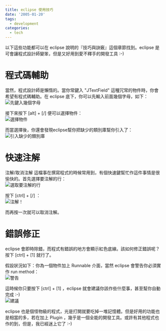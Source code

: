 ```yaml
---
title: eclipse 使用技巧
date: '2005-01-20'
tags:
  - development
categories:
  - tech
---
```

以下這些功能都可以在 eclipse 說明的『技巧與訣竅』這個章節找到。eclipse 是可會讓程式設計師變笨，但是又好用到愛不釋手的開發工具 :-)  
  

程式碼輔助
=====

  
當然，程式設計師是懶惰的。當你常鍵入 "JTextField" 這種冗常的物件時，你會希望有程式碼輔助。在 eclipse 底下，你可以先輸入前面幾個字母，如下：  
![先鍵入幾個字母](http://wshlab2.ee.kuas.edu.tw/~yurenju/albums/screenshot/e1.png)  
  
接下來按下 \[alt\] + \[/\] 便可以選擇物件：  
![選擇物件](http://wshlab2.ee.kuas.edu.tw/~yurenju/albums/screenshot/e2.png)  
  
而當選擇後，你還會發現eclipse幫你把缺少的類別庫幫你引入了：  
![引入缺少的類別庫](http://wshlab2.ee.kuas.edu.tw/~yurenju/albums/screenshot/e3.png)  
  
  

快速注解
====

  
注解/取消注解 這檔事在撰寫程式的時候常用到，有個快速鍵幫忙作這件事情是很愉快的。首先選擇要注解的行：  
![選取要注解的行](http://wshlab2.ee.kuas.edu.tw/~yurenju/albums/screenshot/e4.png)  
  
按下 \[ctrl\] + \[/\] ：  
![注解！](http://wshlab2.ee.kuas.edu.tw/~yurenju/albums/screenshot/e5.png)  
  
而再按一次就可以取消注解。  
  
  

錯誤修正
====

  
eclipse 會即時除錯，而程式有錯誤的地方會顯示紅色底線。該如何修正錯誤呢？按下 \[ctrl\] + \[1\] 就行了。  
  
假設狀況如下：你為一個物件加上 Runnable 介面，當然 eclipse 會警告你必須實作 run method：  
![警告](http://wshlab2.ee.kuas.edu.tw/~yurenju/albums/screenshot/e6.png)  
  
這時候你只要按下 \[ctrl\] + \[1\] ，eclipse 就會建議你該作些什麼事，甚至幫你自動完成 :-)  
![建議](http://wshlab2.ee.kuas.edu.tw/~yurenju/albums/screenshot/e7.png)  
  
eclipse 也是個怪物級的程式，光是打開就要吃掉一堆記憶體。但是好用的功能也是相當的多，若在加上 Plugin ，幾乎是一個全能的開發工具。或許有其他程式也作的到，但是，我已經迷上它了 :-)
